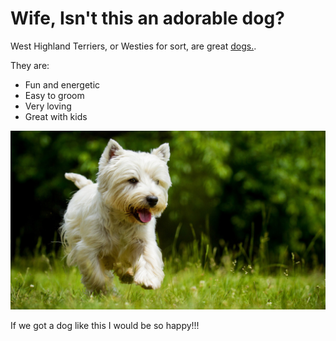<html>
    <head>
        <link href="styles/styles.css" rel="stylesheet">
        <meta charset="utf-8">
        <title>This is a test page.</title>
    </head>
    <body>
        <h1>Wife, Isn't this an adorable dog?</h1>
        <p>West Highland Terriers, or Westies for sort, are great <a href="https://pupjournal.com/10-reasons-westies-best-dog-ever/">dogs.</a>.</p>
        <p>They are:</p>
        <ul>
            <li>Fun and energetic</li>
            <li>Easy to groom</li>
            <li>Very loving</li>
            <li>Great with kids</li>
        </ul>
        <img src="images/Westie-1280.jpg" alt="This is a dog." class="center">
        <p>If we got a dog like this I would be so happy!!!</p>    
    </body>
</html>